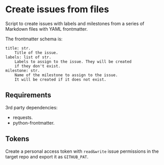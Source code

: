 # Create issues from files

Script to create issues with labels and milestones
from a series of Markdown files with YAML frontmatter.

The frontmatter schema is:

```
title: str.
    Title of the issue.
labels: list of str.
    Labels to assign to the issue. They will be created 
    if they don't exist.
milestone: str.
    Name of the milestone to assign to the issue. 
    It will be created if it does not exist.
```

## Requirements

3rd party dependencies:
- requests.
- python-frontmatter.

## Tokens

Create a personal access token with `read&write` issue permissions in
the target repo and export it as `GITHUB_PAT`.